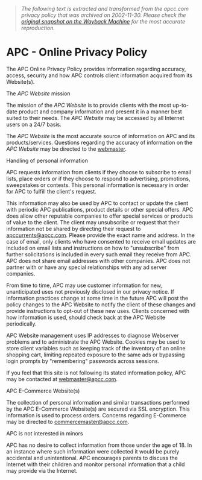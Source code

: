 > *The following text is extracted and transformed from the apcc.com privacy policy that was archived on 2002-11-30. Please check the [original snapshot on the Wayback Machine](https://web.archive.org/web/20021130010325id_/http%3A//www.apcc.com/corporate/legal/privacy.cfm) for the most accurate reproduction.*

# APC - Online Privacy Policy

The APC Online Privacy Policy provides information regarding accuracy, access, security and how APC controls client information acquired from its Website(s).

The _APC Website_ mission

The mission of the _APC Website_ is to provide clients with the most up-to-date product and company information and present it in a manner best suited to their needs. The _APC Website_ may be accessed by all Internet users on a 24/7 basis.

The _APC Website_ is the most accurate source of information on APC and its products/services. Questions regarding the accuracy of information on the _APC Website_ may be directed to the [webmaster](https://web.archive.org/support/feedback.cfm).

Handling of personal information

APC requests information from clients if they choose to subscribe to email lists, place orders or if they choose to respond to advertising, promotions, sweepstakes or contests. This personal information is necessary in order for APC to fulfill the client's request.

This information may also be used by APC to contact or update the client with periodic APC publications, product details or other special offers. APC does allow other reputable companies to offer special services or products of value to the client. The client may unsubscribe or request that their information not be shared by directing their request to [apccurrents@apcc.com](mailto:apccurrents@apcc.com). Please provide the exact name and address. In the case of email, only clients who have consented to receive email updates are included on email lists and instructions on how to "unsubscribe" from further solicitations is included in every such email they receive from APC. APC does not share email addresses with other companies. APC does not partner with or have any special relationships with any ad server companies.

From time to time, APC may use customer information for new, unanticipated uses not previously disclosed in our privacy notice. If information practices change at some time in the future APC will post the policy changes to the APC Website to notify the client of these changes and provide instructions to opt-out of these new uses. Clients concerned with how information is used, should check back at the APC Website periodically.

APC Website management uses IP addresses to diagnose Webserver problems and to administrate the APC Website. Cookies may be used to store client variables such as keeping track of the inventory of an online shopping cart, limiting repeated exposure to the same ads or bypassing login prompts by "remembering" passwords across sessions.

If you feel that this site is not following its stated information policy, APC may be contacted at [webmaster@apcc.com](mailto:webmaster@apcc.com).

APC E-Commerce Website(s)

The collection of personal information and similar transactions performed by the APC E-Commerce Website(s) are secured via SSL encryption. This information is used to process orders. Concerns regarding E-Commerce may be directed to [commercemaster@apcc.com](mailto:commercemaster@apcc.com).

APC is not interested in minors

APC has no desire to collect information from those under the age of 18. In an instance where such information were collected it would be purely accidental and unintentional. APC encourages parents to discuss the Internet with their children and monitor personal information that a child may provide via the Internet.

